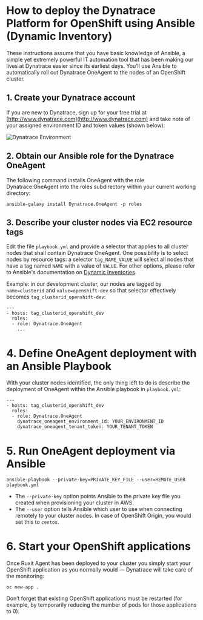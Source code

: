 # How to deploy the Dynatrace Platform for OpenShift using Ansible (Dynamic Inventory)

These instructions assume that you have basic knowledge of Ansible, a simple yet extremely powerful IT automation tool that has been making our lives at Dynatrace easier since its earliest days. You’ll use Ansible to automatically roll out Dynatrace OneAgent to the nodes of an OpenShift cluster.

## 1. Create your Dynatrace account

If you are new to Dynatrace, sign up for your free trial at [http://www.dynatrace.com](http://www.dynatrace.com) and take note of your assigned environment ID and token values (shown below):

![Dynatrace Environment](https://github.com/dynatrace-innovationlab/easyTravel-OpenShift/blob/images/dynatrace-environment.png)

## 2. Obtain our Ansible role for the Dynatrace OneAgent

The following command installs OneAgent with the role Dynatrace.OneAgent into the roles subdirectory within your current working directory:

```
ansible-galaxy install Dynatrace.OneAgent -p roles
```

## 3. Describe your cluster nodes via EC2 resource tags

Edit the file `playbook.yml` and provide a selector that applies to all cluster nodes that shall contain Dynatrace OneAgent. One possibility is to select nodes by resource tags: a selector `tag_NAME_VALUE` will select all nodes that have a tag named `NAME` with a value of `VALUE`. For other options, please refer to Ansible's documentation on [Dynamic Inventories](http://docs.ansible.com/ansible/intro_dynamic_inventory.html).

Example: in our development cluster, our nodes are tagged by `name=clusterid` and `value=openshift-dev` so that selector effectively becomes `tag_clusterid_openshift-dev`:

```
---
- hosts: tag_clusterid_openshift_dev
  roles:
  - role: Dynatrace.OneAgent
    ...
```

# 4. Define OneAgent deployment with an Ansible Playbook

With your cluster nodes identified, the only thing left to do is describe the deployment of OneAgent within the Ansible playbook in `playbook.yml`:

```
---
- hosts: tag_clusterid_openshift_dev
  roles:
  - role: Dynatrace.OneAgent
    dynatrace_oneagent_environment_id: YOUR_ENVIRONMENT_ID
    dynatrace_oneagent_tenant_token: YOUR_TENANT_TOKEN
```

# 5. Run OneAgent deployment via Ansible

```
ansible-playbook --private-key=PRIVATE_KEY_FILE --user=REMOTE_USER playbook.yml 
```

- The `--private-key` option points Ansible to the private key file you created when provisioning your cluster in AWS.
- The `--user` option tells Ansible which user to use when connecting remotely to your cluster nodes. In case of OpenShift Origin, you would set this to `centos`.

# 6. Start your OpenShift applications

Once Ruxit Agent has been deployed to your cluster you simply start your OpenShift application as you normally would — Dynatrace will take care of the monitoring:

```
oc new-app .
```

Don’t forget that existing OpenShift applications must be restarted (for example, by temporarily reducing the number of pods for those applications to 0).